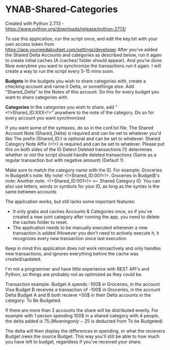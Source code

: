 # YNAB-Shared-Categories
Created with Python 2.7.13 - https://www.python.org/downloads/release/python-2713/

To use this application, run the script once, and edit the key.txt with your own access token from https://app.youneedabudget.com/settings/developer
After you've added the Shared Delta Accounts and categories as described below, run it again to create initial caches (A /caches/ folder should appear).
And you're done. Now everytime you want to synchronize the transactions run it again. I will create a way to run the script every 5-15 mins soon.

<b>Budgets</b> 
In the budgets you wish to share categories with, create a checking account and name it Delta, or somethinge else. 
Add "Shared_Delta" to the Notes of this account. Do this for every budget you want to share categories with.

<b>Categories</b>
In the categories you wish to share, add "<!>Shared_ID:XXX<!>" anywhere to the note of the category. Do so for every account you want synchronized

If you want some of the syntaxes, do so in the conf.txt file.
The Shared Account Note (Shared_Delta) is required and can be set to whatever you'd like
The prefix (Shared_ID:) is optional and can be set to whatever.
Shared Category Note Affix (<!>) is required and can be set to whatever. Please put this on both sides of the ID
Detect Deleted transactions (1) determines whether or not the script should handle deleted transactions (Same as a regular transaction but with negative amount) (Default 1).

Make sure to match the category name with the ID. For example: 
Groceries in BudgetA's note: My note! <!>Shared_ID:001<!>.
Groceries in BudgetB's note: Another note. <!>Shared_ID:001<!> <-- Shared Category ID.
You can also use letters, words or symbols for your ID, as long as the syntax is the same between accounts

The application works, but still lacks some important features:
 - It only grabs and caches Accounts & Categories once, so if you've created a new joint category after running the app, 
 you need to delete the caches folder to reset.
 - The application needs to be manually executed whenever a new transaction is added (However you don't need to actively execute it, it recognizes every new transaction since last execution

Keep in mind this application does not work retroactively and only handles new transactions, and ignores everything before the cache was created/updated.
 
I'm not a programmer and have little experience with REST API's and Python, so things are probably not as optimized as they could be.

Transaction example: 
Budget A spends -100$ in Groceries, in the account Visa
Budget B receives a transaction of -100$ in Groceries, in the account Delta
Budget A and B both recieve +50$ in their Delta accounts in the category: To Be Budgeted.

If there are more than 2 accounts the share will be distributed evenly. For example with 1 person spending 100$ in a shared category with 4 people, the delta added is 75$. (Meaning only -25$ is deducted from To be Budgeted)

The delta will then display the differences in spending, or what the recievers Budget owes the source Budget.
This way you'll still be able to how much you have left to budget, regardless if you've received your share.
